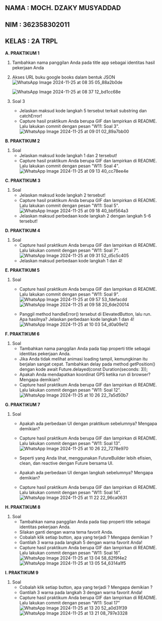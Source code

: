 **NAMA : MOCH. DZAKY MUSYADDAD**
-
**NIM : 362358302011**
-
**KELAS : 2A TRPL**
-

**A. PRAKTIKUM 1**
1. Tambahkan nama panggilan Anda pada title app sebagai identitas hasil pekerjaan Anda
2. Akses URL buku google books dalam bentuk JSON
   ![WhatsApp Image 2024-11-25 at 08 35 05_88a2b0de](https://github.com/user-attachments/assets/dea8f534-7901-4ce2-b4cb-faf0b6f2c309)

   ![WhatsApp Image 2024-11-25 at 08 37 12_bd1cc68e](https://github.com/user-attachments/assets/e96db57e-17a2-4acf-8f9e-8a1297fb10ab)
4. Soal 3
   - Jelaskan maksud kode langkah 5 tersebut terkait substring dan catchError!
   - Capture hasil praktikum Anda berupa GIF dan lampirkan di README. Lalu lakukan commit dengan pesan "W11: Soal 3".
     ![WhatsApp Image 2024-11-25 at 09 01 02_89a7bb00](https://github.com/user-attachments/assets/65ae04b5-61a7-4606-9bac-1faf57204cd1)

 

**B. PRAKTIKUM 2**
1. Soal
   - Jelaskan maksud kode langkah 1 dan 2 tersebut!
   - Capture hasil praktikum Anda berupa GIF dan lampirkan di README. Lalu lakukan commit dengan pesan "W11: Soal 4".
     ![WhatsApp Image 2024-11-25 at 09 13 40_cc78ee4e](https://github.com/user-attachments/assets/67f4ae4b-a225-4806-976d-12fe7095a356)


**C. PRAKTIKUM 3**
1. Soal
   - Jelaskan maksud kode langkah 2 tersebut!
   - Capture hasil praktikum Anda berupa GIF dan lampirkan di README. Lalu lakukan commit dengan pesan "W11: Soal 5".
     ![WhatsApp Image 2024-11-25 at 09 18 40_bbf564a3](https://github.com/user-attachments/assets/335e6088-0d0c-4d80-89bd-c05275a6a152)
   - Jelaskan maksud perbedaan kode langkah 2 dengan langkah 5-6 tersebut!


**D. PRAKTIKUM 4**
1. Soal
   - Capture hasil praktikum Anda berupa GIF dan lampirkan di README. Lalu lakukan commit dengan pesan "W11: Soal 7".
     ![WhatsApp Image 2024-11-25 at 09 31 52_d5c5c405](https://github.com/user-attachments/assets/c300d88e-61ed-4b85-be65-5936ab1e4b7a)
   - Jelaskan maksud perbedaan kode langkah 1 dan 4!



**E. PRAKTIKUM 5**
1. Soal
   - Capture hasil praktikum Anda berupa GIF dan lampirkan di README. Lalu lakukan commit dengan pesan "W11: Soal 9".
     ![WhatsApp Image 2024-11-25 at 09 57 53_fdefacdd](https://github.com/user-attachments/assets/fb3d0ece-9cc6-4c32-9446-8dadbc77f156)
     ![WhatsApp Image 2024-11-25 at 09 58 20_6de20014](https://github.com/user-attachments/assets/989bb297-a26d-46ee-8acd-2050557c914e)

   - Panggil method handleError() tersebut di ElevatedButton, lalu run. Apa hasilnya? Jelaskan perbedaan kode langkah 1 dan 4!
     ![WhatsApp Image 2024-11-25 at 10 03 54_d0a09e12](https://github.com/user-attachments/assets/afaee93b-02b4-4f05-a9f0-c1347e2788b0)



          


**F. PRAKTIKUM 6**
1. Soal
   - Tambahkan nama panggilan Anda pada tiap properti title sebagai identitas pekerjaan Anda.
   - Jika Anda tidak melihat animasi loading tampil, kemungkinan itu berjalan sangat cepat. Tambahkan delay pada method getPosition() dengan kode await Future.delayed(const Duration(seconds: 3));
   - Apakah Anda mendapatkan koordinat GPS ketika run di browser? Mengapa demikian?
   - Capture hasil praktikum Anda berupa GIF dan lampirkan di README. Lalu lakukan commit dengan pesan "W11: Soal 12".
     ![WhatsApp Image 2024-11-25 at 10 26 22_7a5d50b7](https://github.com/user-attachments/assets/1c2a36f6-e11d-441c-9a29-92e1edc6fa9b)


**G. PRAKTIKUM 7**
1. Soal
   - Apakah ada perbedaan UI dengan praktikum sebelumnya? Mengapa demikian?
   - Capture hasil praktikum Anda berupa GIF dan lampirkan di README. Lalu lakukan commit dengan pesan "W11: Soal 13".
     ![WhatsApp Image 2024-11-25 at 10 26 22_7278e970](https://github.com/user-attachments/assets/855a841a-1c25-42c1-9cde-514b55df6964)

   - Seperti yang Anda lihat, menggunakan FutureBuilder lebih efisien, clean, dan reactive dengan Future bersama UI.
   - Apakah ada perbedaan UI dengan langkah sebelumnya? Mengapa demikian?
   - Capture hasil praktikum Anda berupa GIF dan lampirkan di README. Lalu lakukan commit dengan pesan "W11: Soal 14".
     ![WhatsApp Image 2024-11-25 at 11 22 22_96ca0631](https://github.com/user-attachments/assets/00bb07bf-7fa9-4e29-8d69-6d157ba016bb)


**H. PRAKTIKUM 8**
1. Soal
   - Tambahkan nama panggilan Anda pada tiap properti title sebagai identitas pekerjaan Anda.
   - Silakan ganti dengan warna tema favorit Anda.
   - Cobalah klik setiap button, apa yang terjadi ? Mengapa demikian ?
   - Gantilah 3 warna pada langkah 5 dengan warna favorit Anda!
   - Capture hasil praktikum Anda berupa GIF dan lampirkan di README. Lalu lakukan commit dengan pesan "W11: Soal 16".
     ![WhatsApp Image 2024-11-25 at 13 04 58_62f9f4e2](https://github.com/user-attachments/assets/1191d548-3825-41d3-bf34-e7790f9bdada)
     ![WhatsApp Image 2024-11-25 at 13 05 54_6314a1f5](https://github.com/user-attachments/assets/db04b9dd-0e9b-48e1-a6df-76d2d648a46e)



**I. PRAKTIKUM 9**
1. Soal
   - Cobalah klik setiap button, apa yang terjadi ? Mengapa demikian ?
   - Gantilah 3 warna pada langkah 3 dengan warna favorit Anda!
   - Capture hasil praktikum Anda berupa GIF dan lampirkan di README. Lalu lakukan commit dengan pesan "W11: Soal 17"
     ![WhatsApp Image 2024-11-25 at 13 20 52_a0d31f39](https://github.com/user-attachments/assets/15b0c69a-2dff-4751-8fa1-891e06c78bff)
     ![WhatsApp Image 2024-11-25 at 13 21 08_797e3328](https://github.com/user-attachments/assets/5285ab29-06b2-4e5d-8524-0a0315cac115)




    
